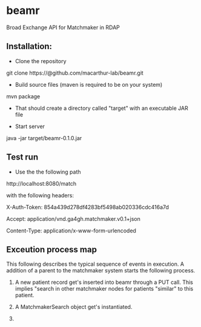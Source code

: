 # beamr
Broad Exchange API for Matchmaker in RDAP

## Installation:

* Clone the repository

git clone https://<username>@github.com/macarthur-lab/beamr.git

* Build source files (maven is required to be on your system)

mvn package

* That should create a directory called "target" with an executable JAR file

* Start server

java -jar target/beamr-0.1.0.jar


## Test run

* Use the the following path

http://localhost:8080/match

with the following headers:

X-Auth-Token: 854a439d278df4283bf5498ab020336cdc416a7d

Accept: application/vnd.ga4gh.matchmaker.v0.1+json

Content-Type: application/x-www-form-urlencoded

## Exceution process map

This following describes the typical sequence of events in execution. A addition
of a parent to the matchmaker system starts the following process.

1. A new patient record get's inserted into beamr through a PUT call. This implies "search
in other matchmaker nodes for patients "similar" to this patient.

2. A MatchmakerSearch object get's instantiated. 

2. 
